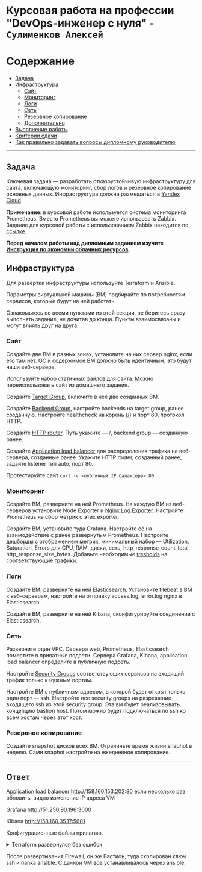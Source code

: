 # Курсовая работа на профессии "DevOps-инженер с нуля" - `Сулименков Алексей`

# Содержание

- [Задача](#Задача)
- [Инфраструктура](#Инфраструктура)
  - [Сайт](#Сайт)
  - [Мониторинг](#Мониторинг)
  - [Логи](#Логи)
  - [Сеть](#Сеть)
  - [Резервное копирование](#Резервное-копирование)
  - [Дополнительно](#Дополнительно)
- [Выполнение работы](#Выполнение-работы)
- [Критерии сдачи](#Критерии-сдачи)
- [Как правильно задавать вопросы дипломному руководителю](#Как-правильно-задавать-вопросы-дипломному-руководителю)

---

## Задача

Ключевая задача — разработать отказоустойчивую инфраструктуру для сайта, включающую мониторинг, сбор логов и резервное копирование основных данных. Инфраструктура должна размещаться в [Yandex Cloud](https://cloud.yandex.com/).

**Примечание**: в курсовой работе используется система мониторинга Prometheus. Вместо Prometheus вы можете использовать Zabbix. Задание для курсовой работы с использованием Zabbix находится по [ссылке](https://github.com/netology-code/fops-sysadm-diplom/blob/diplom-zabbix/README.md).

**Перед началом работы над дипломным заданием изучите [Инструкция по экономии облачных ресурсов](https://github.com/netology-code/devops-materials/blob/master/cloudwork.MD).**

## Инфраструктура

Для развёртки инфраструктуры используйте Terraform и Ansible.

Параметры виртуальной машины (ВМ) подбирайте по потребностям сервисов, которые будут на ней работать.

Ознакомьтесь со всеми пунктами из этой секции, не беритесь сразу выполнять задание, не дочитав до конца. Пункты взаимосвязаны и могут влиять друг на друга.

### Сайт

Создайте две ВМ в разных зонах, установите на них сервер nginx, если его там нет. ОС и содержимое ВМ должно быть идентичным, это будут наши веб-сервера.

Используйте набор статичных файлов для сайта. Можно переиспользовать сайт из домашнего задания.

Создайте [Target Group](https://cloud.yandex.com/docs/application-load-balancer/concepts/target-group), включите в неё две созданных ВМ.

Создайте [Backend Group](https://cloud.yandex.com/docs/application-load-balancer/concepts/backend-group), настройте backends на target group, ранее созданную. Настройте healthcheck на корень (/) и порт 80, протокол HTTP.

Создайте [HTTP router](https://cloud.yandex.com/docs/application-load-balancer/concepts/http-router). Путь укажите — /, backend group — созданную ранее.

Создайте [Application load balancer](https://cloud.yandex.com/en/docs/application-load-balancer/) для распределения трафика на веб-сервера, созданные ранее. Укажите HTTP router, созданный ранее, задайте listener тип auto, порт 80.

Протестируйте сайт
`curl -v <публичный IP балансера>:80`

### Мониторинг

Создайте ВМ, разверните на ней Prometheus. На каждую ВМ из веб-серверов установите Node Exporter и [Nginx Log Exporter](https://github.com/martin-helmich/prometheus-nginxlog-exporter). Настройте Prometheus на сбор метрик с этих exporter.

Создайте ВМ, установите туда Grafana. Настройте её на взаимодействие с ранее развернутым Prometheus. Настройте дешборды с отображением метрик, минимальный набор — Utilization, Saturation, Errors для CPU, RAM, диски, сеть, http_response_count_total, http_response_size_bytes. Добавьте необходимые [tresholds](https://grafana.com/docs/grafana/latest/panels/thresholds/) на соответствующие графики.

### Логи

Cоздайте ВМ, разверните на ней Elasticsearch. Установите filebeat в ВМ к веб-серверам, настройте на отправку access.log, error.log nginx в Elasticsearch.

Создайте ВМ, разверните на ней Kibana, сконфигурируйте соединение с Elasticsearch.

### Сеть

Разверните один VPC. Сервера web, Prometheus, Elasticsearch поместите в приватные подсети. Сервера Grafana, Kibana, application load balancer определите в публичную подсеть.

Настройте [Security Groups](https://cloud.yandex.com/docs/vpc/concepts/security-groups) соответствующих сервисов на входящий трафик только к нужным портам.

Настройте ВМ с публичным адресом, в которой будет открыт только один порт — ssh. Настройте все security groups на разрешение входящего ssh из этой security group. Эта вм будет реализовывать концепцию bastion host. Потом можно будет подключаться по ssh ко всем хостам через этот хост.

### Резервное копирование

Создайте snapshot дисков всех ВМ. Ограничьте время жизни snaphot в неделю. Сами snaphot настройте на ежедневное копирование.

---

## Ответ

Application load balancer http://158.160.153.202:80 если несколько раз обновить, видно изменение IP адреса VM

Grafana http://51.250.90.196:3000

Kibana http://158.160.35.17:5601

Конфигурационные файлы прилагаю.

<details> <summary>Terraform развернулся без ошибок</summary>

```log
yandex_vpc_network.network-1: Creating...
yandex_vpc_gateway.nat_gateway: Creating...
yandex_alb_http_router.tf-router: Creating...
yandex_alb_http_router.tf-router: Creation complete after 0s [id=ds7g2o3fkoaot4nfi1uh]
yandex_vpc_gateway.nat_gateway: Creation complete after 1s [id=enpkq164iic31dggq1vr]
yandex_vpc_network.network-1: Creation complete after 2s [id=enpcvre90earshl5a19r]
yandex_vpc_route_table.rt-1: Creating...
yandex_vpc_subnet.subnet-2: Creating...
yandex_vpc_subnet.subnet-1: Creating...
yandex_vpc_security_group.firewall-external-security: Creating...
yandex_vpc_security_group.elasticsearch_sg: Creating...
yandex_vpc_security_group.balancer-security: Creating...
yandex_vpc_security_group.prometheus_sg: Creating...
yandex_vpc_security_group.kibana_sg: Creating...
yandex_vpc_security_group.grafana_sg: Creating...
yandex_vpc_subnet.subnet-2: Creation complete after 1s [id=e2lbhl8i2ak5h8fbk221]
yandex_vpc_subnet.subnet-1: Creation complete after 2s [id=e9blgijjsr6qngchc3rp]
yandex_vpc_security_group.balancer-security: Creation complete after 3s [id=enpqfi9eea6c191o5pej]
yandex_alb_load_balancer.alb: Creating...
yandex_vpc_route_table.rt-1: Creation complete after 3s [id=enppr2lcoq12ik0rtgcq]
yandex_vpc_subnet.subnet-lan-b: Creating...
yandex_vpc_subnet.subnet-lan-a: Creating...
yandex_vpc_subnet.subnet-lan-a: Creation complete after 1s [id=e9bqjgjisadfj6uh861q]
yandex_compute_instance.vm1: Creating...
yandex_vpc_subnet.subnet-lan-b: Creation complete after 2s [id=e2lq2tif0k7q8pk4mr3b]
yandex_compute_instance.vm2: Creating...
yandex_vpc_security_group.grafana_sg: Creation complete after 5s [id=enpa89l45m86912d5jpc]
yandex_compute_instance.grafana: Creating...
yandex_vpc_security_group.prometheus_sg: Creation complete after 7s [id=enpvtneuilkt638blsup]
yandex_compute_instance.prometheus: Creating...
yandex_vpc_security_group.elasticsearch_sg: Creation complete after 10s [id=enptn36l0m6cigv6lgvs]
yandex_compute_instance.elasticsearch: Creating...
yandex_vpc_security_group.firewall-external-security: Still creating... [10s elapsed]
yandex_vpc_security_group.kibana_sg: Still creating... [10s elapsed]
yandex_alb_load_balancer.alb: Still creating... [10s elapsed]
yandex_compute_instance.vm1: Still creating... [10s elapsed]
yandex_compute_instance.vm2: Still creating... [10s elapsed]
yandex_compute_instance.grafana: Still creating... [10s elapsed]
yandex_vpc_security_group.firewall-external-security: Creation complete after 16s [id=enp5jn6k1od7disfm724]
yandex_compute_instance.firewall: Creating...
yandex_compute_instance.prometheus: Still creating... [10s elapsed]
yandex_compute_instance.elasticsearch: Still creating... [10s elapsed]
yandex_vpc_security_group.kibana_sg: Still creating... [20s elapsed]
yandex_alb_load_balancer.alb: Still creating... [20s elapsed]
yandex_compute_instance.vm1: Still creating... [20s elapsed]
yandex_compute_instance.vm2: Still creating... [20s elapsed]
yandex_compute_instance.grafana: Still creating... [20s elapsed]
yandex_vpc_security_group.kibana_sg: Creation complete after 26s [id=enppomef112kq95cgfd1]
yandex_compute_instance.kibana: Creating...
yandex_compute_instance.firewall: Still creating... [10s elapsed]
yandex_compute_instance.prometheus: Still creating... [20s elapsed]
yandex_compute_instance.elasticsearch: Still creating... [20s elapsed]
yandex_alb_load_balancer.alb: Still creating... [30s elapsed]
yandex_compute_instance.vm1: Still creating... [30s elapsed]
yandex_compute_instance.vm2: Still creating... [30s elapsed]
yandex_compute_instance.grafana: Still creating... [30s elapsed]
yandex_compute_instance.kibana: Still creating... [10s elapsed]
yandex_compute_instance.firewall: Still creating... [20s elapsed]
yandex_compute_instance.prometheus: Still creating... [30s elapsed]
yandex_compute_instance.elasticsearch: Still creating... [30s elapsed]
yandex_alb_load_balancer.alb: Still creating... [40s elapsed]
yandex_compute_instance.vm1: Still creating... [40s elapsed]
yandex_compute_instance.vm2: Still creating... [40s elapsed]
yandex_compute_instance.grafana: Still creating... [40s elapsed]
yandex_compute_instance.kibana: Still creating... [20s elapsed]
yandex_compute_instance.firewall: Still creating... [30s elapsed]
yandex_compute_instance.vm2: Creation complete after 42s [id=epdnu4o6v8up3h8i4rjs]
yandex_compute_instance.prometheus: Still creating... [40s elapsed]
yandex_compute_instance.elasticsearch: Still creating... [40s elapsed]
yandex_compute_instance.elasticsearch: Creation complete after 42s [id=fhmhab6itmfni9kd1u2g]
local_file.elasticsearch: Creating...
local_file.elasticsearch: Creation complete after 0s [id=6658224b5e6b2337508519b7ff986c9ff972f0b1]
yandex_alb_load_balancer.alb: Still creating... [50s elapsed]
yandex_compute_instance.vm1: Still creating... [50s elapsed]
yandex_compute_instance.prometheus: Creation complete after 47s [id=fhm5juo7au691akdvbrf]
local_file.prometheus: Creating...
local_file.prometheus: Creation complete after 0s [id=4ed48434646f1f2e207dd2cba2142ec4445b651f]
yandex_compute_instance.grafana: Still creating... [50s elapsed]
yandex_compute_instance.vm1: Creation complete after 51s [id=fhmrjrfap0vr5burg8vp]
yandex_alb_target_group.tg: Creating...
local_file.web: Creating...
local_file.web: Creation complete after 0s [id=b922be492439ed6dd3dd77f1c1d995b8ab12d09c]
yandex_alb_target_group.tg: Creation complete after 1s [id=ds70o6kq1q1pur19u33a]
yandex_alb_backend_group.bg: Creating...
yandex_compute_instance.kibana: Still creating... [30s elapsed]
yandex_alb_backend_group.bg: Creation complete after 0s [id=ds75pel35a1n3llcpu4n]
yandex_alb_virtual_host.my-virtual-host: Creating...
yandex_compute_instance.firewall: Still creating... [40s elapsed]
yandex_alb_virtual_host.my-virtual-host: Creation complete after 1s [id=ds7g2o3fkoaot4nfi1uh/my-virtual-host]
yandex_alb_load_balancer.alb: Still creating... [1m0s elapsed]
yandex_compute_instance.grafana: Creation complete after 58s [id=fhmm5egekchq8k0ivg93]
local_file.grafana: Creating...
local_file.grafana: Creation complete after 0s [id=e28e0e57594abf150445ba9c7dbb8f1db6960a25]
yandex_compute_instance.firewall: Creation complete after 48s [id=fhmc37h9p0prmo9g13du]
local_file.firewall: Creating...
local_file.firewall: Creation complete after 0s [id=cc1c4e3ac63cb64fa08a5208619a9668bc4a0f7e]
yandex_compute_instance.kibana: Still creating... [40s elapsed]
yandex_alb_load_balancer.alb: Still creating... [1m10s elapsed]
yandex_compute_instance.kibana: Creation complete after 48s [id=fhmincat8u9ng3liurv4]
local_file.kiabana: Creating...
local_file.kiabana: Creation complete after 0s [id=b5ff977133799776cfd58e316f8548b803d78bca]
yandex_alb_load_balancer.alb: Still creating... [1m20s elapsed]
yandex_alb_load_balancer.alb: Still creating... [1m30s elapsed]
yandex_alb_load_balancer.alb: Still creating... [1m40s elapsed]
yandex_alb_load_balancer.alb: Still creating... [1m50s elapsed]
yandex_alb_load_balancer.alb: Still creating... [2m0s elapsed]
yandex_alb_load_balancer.alb: Still creating... [2m10s elapsed]
yandex_alb_load_balancer.alb: Still creating... [2m20s elapsed]
yandex_alb_load_balancer.alb: Still creating... [2m30s elapsed]
yandex_alb_load_balancer.alb: Still creating... [2m40s elapsed]
yandex_alb_load_balancer.alb: Still creating... [2m50s elapsed]
yandex_alb_load_balancer.alb: Still creating... [3m0s elapsed]
yandex_alb_load_balancer.alb: Still creating... [3m10s elapsed]
yandex_alb_load_balancer.alb: Still creating... [3m20s elapsed]
yandex_alb_load_balancer.alb: Still creating... [3m30s elapsed]
yandex_alb_load_balancer.alb: Still creating... [3m40s elapsed]
yandex_alb_load_balancer.alb: Still creating... [3m50s elapsed]
yandex_alb_load_balancer.alb: Still creating... [4m0s elapsed]
yandex_alb_load_balancer.alb: Still creating... [4m10s elapsed]
yandex_alb_load_balancer.alb: Still creating... [4m20s elapsed]
yandex_alb_load_balancer.alb: Still creating... [4m30s elapsed]
yandex_alb_load_balancer.alb: Still creating... [4m40s elapsed]
yandex_alb_load_balancer.alb: Still creating... [4m50s elapsed]
yandex_alb_load_balancer.alb: Still creating... [5m0s elapsed]
yandex_alb_load_balancer.alb: Creation complete after 5m1s [id=ds7tlhnpp5h045i6cc6r]

Apply complete! Resources: 31 added, 0 changed, 0 destroyed.
```

</details>

После развертывания Firewall, он же Бастион, туда скопирован ключ ssh и папка ansible. С данной VM все  устанавливалось через ansible.
